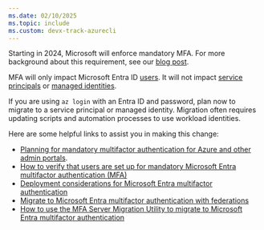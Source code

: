 ```yaml
---
ms.date: 02/10/2025
ms.topic: include
ms.custom: devx-track-azurecli
---
```


Starting in 2024, Microsoft will enforce mandatory MFA. 
For more background about this requirement, see our [blog post](https://aka.ms/azuremfablogpost).

MFA will only impact Microsoft Entra ID [users](/entra/fundamentals/how-to-create-delete-users).
It will not impact [service principals](/entra/identity-platform/app-objects-and-service-principals)
or [managed identities](/entra/identity/managed-identities-azure-resources/overview).

If you are using `az login` with an Entra ID and password, plan now to migrate to a service principal
or managed identity. Migration often requires updating scripts and automation processes to use workload identities.

Here are some helpful links to assist you in making this change:

* [Planning for mandatory multifactor authentication for Azure and other admin portals](/entra/identity/authentication/concept-mandatory-multifactor-authentication).
* [How to verify that users are set up for mandatory Microsoft Entra multifactor authentication (MFA)](/entra/identity/authentication/how-to-mandatory-multifactor-authentication)
* [Deployment considerations for Microsoft Entra multifactor authentication](/entra/identity/authentication/howto-mfa-getstarted)
* [Migrate to Microsoft Entra multifactor authentication with federations](/entra/identity/authentication/how-to-migrate-mfa-server-to-mfa-with-federation)
* [How to use the MFA Server Migration Utility to migrate to Microsoft Entra multifactor authentication](/entra/identity/authentication/how-to-mfa-server-migration-utility)
